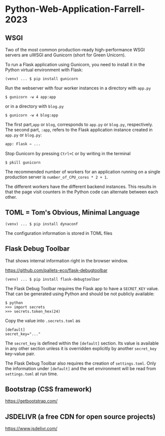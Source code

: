 # Python-Web-Application-Farrell-2023

## WSGI

Two of the most common production-ready high-performance WSGI servers are uWSGI and Gunicorn (short for Green Unicorn).

To run a Flask application using Gunicorn, you need to install it in the Python virtual environment with Flask:
```unix
(venv) ... $ pip install gunicorn
```

Run the webserver with four worker instances in a directory with `app.py`
```unix
$ gunicorn -w 4 app:app
```
or in a directory with `blog.py`
```
$ gunicorn -w 4 blog:app
```
The first part,`app` or `blog`, corresponds to `app.py` or `blog.py`, respectively. The second part, `:app`, refers to the Flask application instance created in `app.py` or `blog.py`:
```python
app: Flask = ...
```

Stop Gunicorn by pressing `Ctrl+C` or by writing in the terminal
```unix
$ pkill gunicorn
```

The recommended number of workers for an application running on a single production server is 
`number_of_CPU_cores * 2 + 1`.

The different workers have the different backend instances. 
This results in that the page visit counters in the Python code can alternate between each other.

## TOML = Tom's Obvious, Minimal Language

```unix
(venv) ... $ pip install dynaconf
```

The configuration information is stored in TOML files

## Flask Debug Toolbar

That shows internal information right in the browser window.

https://github.com/pallets-eco/flask-debugtoolbar

```unix
(venv) ... $ pip install flask-debugtoolbar
```

The Flask Debug Toolbar requires the Flask app to have a `SECRET_KEY` value.
That can be generated using Python and should be not publicly available:
```python-console
$ python
>>> import secrets
>>> secrets.token_hex(24)
```

Copy the value into `.secrets.toml` as
```tolm
[default]
secret_key="..."
```

The `secret_key` is defined within the `[default]` section.
Its value is available in any other section unless it is overridden explicitly by another `secret_key` key-value pair.

The Flask Debug Toolbar also requires the creation of `settings.toml`. Only the information under `[default]` and the set environment will be
read from `settings.toml` at run time.

## Bootstrap (CSS framework)
https://getbootstrap.com/

## JSDELIVR (a free CDN for open source projects)
https://www.jsdelivr.com/

